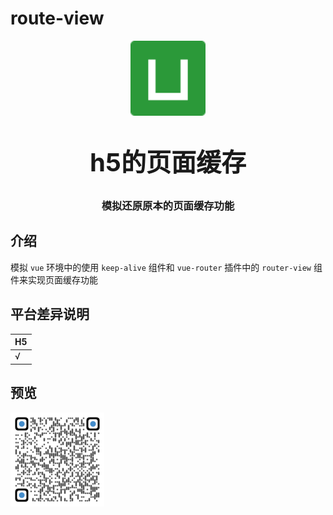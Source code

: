 # route-view

<p align="center">
    <img alt="logo" src="https://github.com/2460392754/pocky.route-view.uniapp/raw/master/static/logo.png" width="120" height="120" style="margin-bottom: 10px;">
</p>
<h3 align="center" style="margin: 30px 0 30px; font-weight: bold; font-size:40px; ">h5的页面缓存</h3>
<h3 align="center">模拟还原原本的页面缓存功能</h3>

## 介绍

模拟 `vue` 环境中的使用 `keep-alive` 组件和 `vue-router` 插件中的 `router-view` 组件来实现页面缓存功能

## 平台差异说明

| H5  |
| --- |
| √   |

## 预览

<img src="https://github.com/2460392754/pocky.route-view.uniapp/raw/master/static/qrcode.png" width="150">

